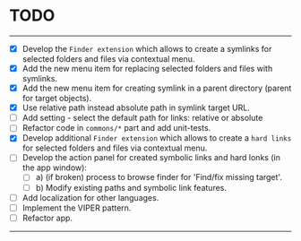 # TODO

---

- [x] Develop the `Finder extension`  which allows to create a symlinks for selected folders and files via contextual menu.
- [x]  Add the new menu item for replacing selected folders and files with symlinks.
- [x]  Add the new menu item for creating symlink in a parent directory (parent for target objects).
- [x]  Use relative path instead absolute path in symlink target URL.
- [ ]  Add setting - select the default path for links: relative or absolute
- [ ]  Refactor code in `commons/*` part and add unit-tests.
- [x]  Develop additional `Finder extension`  which allows to create a `hard links` for selected folders and files via contextual menu.
- [ ] Develop the action panel for created symbolic links  and hard lonks (in the app window): 
  - [ ] a) (if broken) process to browse finder for 'Find/fix missing target'.
  - [ ] b) Modify existing paths and symbolic link features.
- [ ]  Add localization for other languages.
- [ ]  Implement the VIPER pattern.
- [ ]  Refactor app.

---

